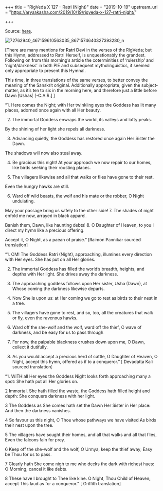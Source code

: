 +++
title = "RigVeda X 127 – Ratri (Night)"
date = "2019-10-19"
upstream_url = "https://aryaakasha.com/2019/10/19/rigveda-x-127-ratri-night/"

+++

Source: [here](https://aryaakasha.com/2019/10/19/rigveda-x-127-ratri-night/).

![72762940_467159610563035_8671574640327393280_n](https://aryaakasha.files.wordpress.com/2019/10/72762940_467159610563035_8671574640327393280_n.jpg?w=676)

\[There are many mentions for Ratri Devi in the verses of the RigVeda; but this Hymn, addressed to Ratri Herself, is unquestionably the grandest. Following on from this morning’s article the coterminities of ‘rulership’ and ‘night/darkness’ in both PIE and subsequent mytholinguistics, it seemed only appropriate to present this Hymnal.

This time, in three translations of the same verses, to better convey the meaning of the Sanskrit original. Additionally appropriate, given the subject-matter, as it’s ten to six in the morning here, and therefore just a little before Dawn \[Ushas\] \[-C.A.R.\] \]

“1. Here comes the Night; with Her twinkling eyes the Goddess has lit many places, adorned once again with all Her beauty.

2. The immortal Goddess enwraps the world, its valleys and lofty peaks.

By the shining of her light she repels all darkness.

3. Advancing quietly, the Goddess has restored once again Her Sister the Dawn.

The shadows will now also steal away.

4. Be gracious this night! At your approach we now repair to our homes, like birds seeking their roosting places.

5. The villagers likewise and all that walks or flies have gone to their rest.

Even the hungry hawks are still.

6. Ward off wild beasts, the wolf and his mate or the robber, O Night undulating.

May your passage bring us safely to the other side! 7. The shades of night enfold me now, arrayed in black apparel.

Banish them, Dawn, like haunting debts! 8. O Daughter of Heaven, to you I direct my hymn like a precious offering.

Accept it, O Night, as a paean of praise.” \[Raimon Pannikar sourced translation\]

“1. OM! The Goddess Ratri (Night), approaching, illumines every direction with Her eyes. She has put on all Her glories.

2. The immortal Goddess has filled the world’s breadth, heights, and depths with Her light. She drives away the darkness.

3. The approaching goddess follows upon Her sister, Usha (Dawn), at Whose coming the darkness likewise departs.

4. Now She is upon us: at Her coming we go to rest as birds to their nest in a tree.

5. The villagers have gone to rest, and so, too, all the creatures that walk or fly, even the ravenous hawks.

6. Ward off the she-wolf and the wolf, ward off the thief, O wave of darkness, and be easy for us to pass through.

7. For now, the palpable blackness crushes down upon me, O Dawn, collect it dutifully.

8. As you would accept a precious herd of cattle, O Daughter of Heaven, O Night, accept this hymn, offered as if to a conqueror.” \[ Devadatta Kali sourced translation\]

“1. WITH all Her eyes the Goddess Night looks forth approaching many a spot: She hath put all Her glories on.

2 Immortal. She hath filled the waste, the Goddess hath filled height and depth: She conquers darkness with her light.

3 The Goddess as She comes hath set the Dawn Her Sister in Her place: And then the darkness vanishes.

4 So favour us this night, O Thou whose pathways we have visited As birds their nest upon the tree.

5 The villagers have sought their homes, and all that walks and all that flies, Even the falcons fain for prey.

6 Keep off the she-wolf and the wolf, O Urmya, keep the thief away; Easy be Thou for us to pass.

7 Clearly hath She come nigh to me who decks the dark with richest hues: O Morning, cancel it like debts.

8 These have I brought to Thee like kine. O Night, Thou Child of Heaven, accept This laud as for a conqueror.” \[ Griffith translation\]
